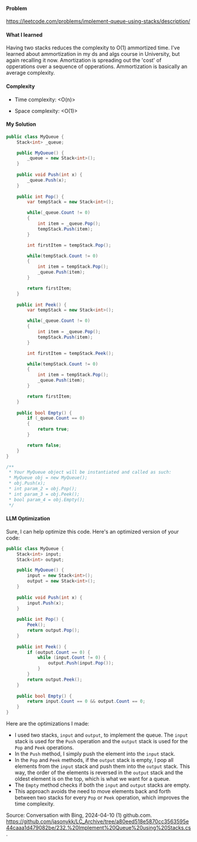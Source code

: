 #### Problem
https://leetcode.com/problems/implement-queue-using-stacks/description/

#### What I learned

Having two stacks reduces the complexity to O(1) ammortized time. I've learned about ammortization in my ds and algs course in University, but again recalling it now. Amortization is spreading out the 'cost' of opperations over a sequence of opperations. Ammortization is basically an average complexity. 

#### Complexity
- Time complexity:
<O(n)>

- Space complexity:
<O(1)>

#### My Solution
```c#
public class MyQueue {
    Stack<int> _queue;

    public MyQueue() {
        _queue = new Stack<int>();
    }
    
    public void Push(int x) {
        _queue.Push(x);
    }
    
    public int Pop() {
        var tempStack = new Stack<int>();

        while(_queue.Count != 0)
        {
            int item = _queue.Pop();
            tempStack.Push(item);
        }

        int firstItem = tempStack.Pop();

        while(tempStack.Count != 0)
        {
            int item = tempStack.Pop();
            _queue.Push(item);
        }

        return firstItem;
    }
    
    public int Peek() {
        var tempStack = new Stack<int>();

        while(_queue.Count != 0)
        {
            int item = _queue.Pop();
            tempStack.Push(item);
        }

        int firstItem = tempStack.Peek();

        while(tempStack.Count != 0)
        {
            int item = tempStack.Pop();
            _queue.Push(item);
        }

        return firstItem;
    }
    
    public bool Empty() {
        if (_queue.Count == 0) 
        {
            return true;
        }

        return false;
    }
}

/**
 * Your MyQueue object will be instantiated and called as such:
 * MyQueue obj = new MyQueue();
 * obj.Push(x);
 * int param_2 = obj.Pop();
 * int param_3 = obj.Peek();
 * bool param_4 = obj.Empty();
 */
```

#### LLM Optimization
Sure, I can help optimize this code. Here's an optimized version of your code:

```csharp
public class MyQueue {
    Stack<int> input;
    Stack<int> output;

    public MyQueue() {
        input = new Stack<int>();
        output = new Stack<int>();
    }
    
    public void Push(int x) {
        input.Push(x);
    }
    
    public int Pop() {
        Peek();
        return output.Pop();
    }
    
    public int Peek() {
        if (output.Count == 0) {
            while (input.Count != 0) {
                output.Push(input.Pop());
            }
        }
        return output.Peek();
    }
    
    public bool Empty() {
        return input.Count == 0 && output.Count == 0;
    }
}
```

Here are the optimizations I made:
- I used two stacks, `input` and `output`, to implement the queue. The `input` stack is used for the `Push` operation and the `output` stack is used for the `Pop` and `Peek` operations.
- In the `Push` method, I simply push the element into the `input` stack.
- In the `Pop` and `Peek` methods, if the `output` stack is empty, I pop all elements from the `input` stack and push them into the `output` stack. This way, the order of the elements is reversed in the `output` stack and the oldest element is on the top, which is what we want for a queue.
- The `Empty` method checks if both the `input` and `output` stacks are empty.
- This approach avoids the need to move elements back and forth between two stacks for every `Pop` or `Peek` operation, which improves the time complexity.

Source: Conversation with Bing, 2024-04-10
(1) github.com. https://github.com/jasonykk/LC_Archive/tree/a80eed518e5870cc3563595e44caaa1d479082be/232.%20Implement%20Queue%20using%20Stacks.cs.